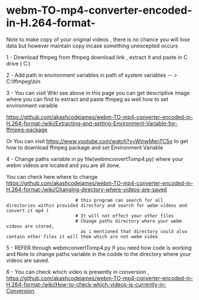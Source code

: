 # webm-TO-mp4-converter-encoded-in-H.264-format-



  Note to make copy of your original videos , there is no chance you will lose data but however maintain copy incase something unexcepted occurs

1 -  Download ffmpeg from ffmpeg download link , extract it and paste in C drive ( C:\)


2 -  Add path in environment variables in path of system variables     -- >    C:\ffmpeg\bin



3 -  You can visit Wiki see above in this page you can get descriptive image where you can find to extract and paste ffmpeg as well how to set environment varaible

https://github.com/akashcodejames/webm-TO-mp4-converter-encoded-in-H.264-format-/wiki/Extracting-and-setting-Environment-Variable-for-ffmpeg-package
         
Or You can visit https://www.youtube.com/watch?v=WlnwMenTC5o to get how to download ffmpeg package and set Environment Variable 




4 - Change paths variable in py file(webmconvertTomp4.py) where your webm videos are located and you are all done.

You can check here where to change   https://github.com/akashcodejames/webm-TO-mp4-converter-encoded-in-H.264-format-/wiki/Changing-directory-where-videos-are-saved

                              # this program can search for all directories within provided directory and search for webm videos and convert it mp4 )
                              # It will not effect your other files
                              # Change paths directory where your webm videos are stored, 
                                as i mentioned that directory could also contain other files it will them which are not webm video

 
5 - REFER through webmconvertTomp4.py if you need how code is working and Note to change paths variable in the codde to the directory where 
your videos are saved.


6 - You can check which video is presently in conversion , https://github.com/akashcodejames/webm-TO-mp4-converter-encoded-in-H.264-format-/wiki/How-to-check-which-videos-is-currently-in-Conversion.
    
   
